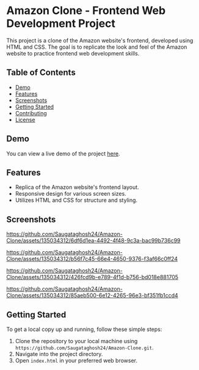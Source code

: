 # Amazon Clone - Frontend Web Development Project

This project is a clone of the Amazon website's frontend, developed using HTML and CSS. The goal is to replicate the look and feel of the Amazon website to practice frontend web development skills.

## Table of Contents
- [Demo](#demo)
- [Features](#features)
- [Screenshots](#screenshots)
- [Getting Started](#getting-started)
- [Contributing](#contributing)
- [License](#license)

## Demo

You can view a live demo of the project [here](https://saugataghosh24.github.io/Amazon-Clone/).

## Features

- Replica of the Amazon website's frontend layout.
- Responsive design for various screen sizes.
- Utilizes HTML and CSS for structure and styling.

## Screenshots

https://github.com/Saugataghosh24/Amazon-Clone/assets/135034312/6df6d1ea-4492-4f48-9c3a-bac99b736c99

https://github.com/Saugataghosh24/Amazon-Clone/assets/135034312/b56f7c45-66e4-4650-9376-f3af66c0ff24

https://github.com/Saugataghosh24/Amazon-Clone/assets/135034312/426fcd9b-e789-4f1d-b756-bd018e881705

https://github.com/Saugataghosh24/Amazon-Clone/assets/135034312/85aeb500-6e12-4265-96e3-bf351fb1ccd4

## Getting Started

To get a local copy up and running, follow these simple steps:

1. Clone the repository to your local machine using `https://github.com/Saugataghosh24/Amazon-Clone.git`.
2. Navigate into the project directory.
3. Open `index.html` in your preferred web browser.
